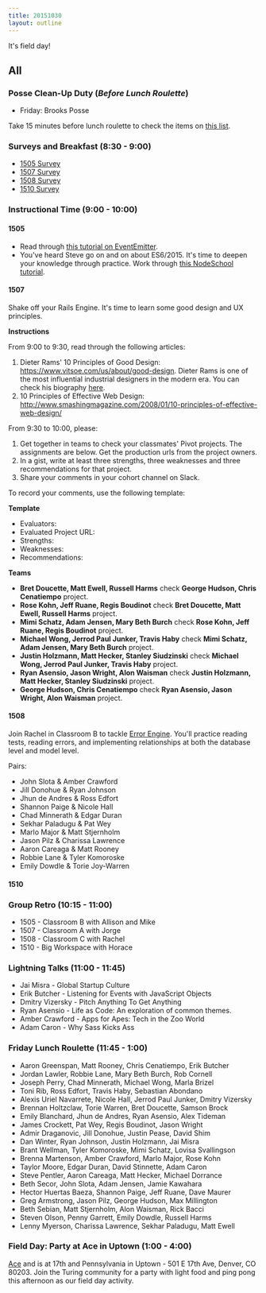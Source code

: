 ```yaml
---
title: 20151030
layout: outline
---
```


It's field day!

## All

### Posse Clean-Up Duty (*Before Lunch Roulette*)

* Friday: Brooks Posse

Take 15 minutes before lunch roulette to check the items on [this list](https://gist.github.com/rwarbelow/f5cfe4333402d043ef2e).

### Surveys and Breakfast (8:30 - 9:00)

* [1505 Survey](http://goo.gl/forms/pfS73gS8tD)
* [1507 Survey](http://goo.gl/forms/3E54UTYCsu)
* [1508 Survey](http://goo.gl/forms/6qtsOEe81m)
* [1510 Survey](http://goo.gl/forms/Hg8LpZWXSl)

### Instructional Time (9:00 - 10:00)

#### 1505

* Read through [this tutorial on EventEmitter](https://nodesource.com/blog/understanding-the-nodejs-event-loop).
* You've heard Steve go on and on about ES6/2015. It's time to deepen your knowledge through practice. Work through [this NodeSchool tutorial][es6].

[es6]: https://github.com/domenic/count-to-6

#### 1507

Shake off your Rails Engine. It's time to learn some good design and UX principles.

**Instructions**

From 9:00 to 9:30, read through the following articles:

1. Dieter Rams' 10 Principles of Good Design: https://www.vitsoe.com/us/about/good-design. Dieter Rams is one of the most influential industrial designers in the modern era. You can check his biography [here](https://en.wikipedia.org/wiki/Dieter_Rams).
2. 10 Principles of Effective Web Design: http://www.smashingmagazine.com/2008/01/10-principles-of-effective-web-design/

From 9:30 to 10:00, please:

1. Get together in teams to check your classmates' Pivot projects. The assignments are below. Get the production urls from the project owners.
2. In a gist, write at least three strengths, three weaknesses and three recommendations for that project.
3. Share your comments in your cohort channel on Slack.

To record your comments, use the following template:

**Template**

* Evaluators:
* Evaluated Project URL:
* Strengths:
* Weaknesses:
* Recommendations:

**Teams**

* **Bret Doucette, Matt Ewell, Russell Harms** check **George Hudson, Chris Cenatiempo** project.
* **Rose Kohn, Jeff Ruane, Regis Boudinot** check **Bret Doucette, Matt Ewell, Russell Harms** project.
* **Mimi Schatz, Adam Jensen, Mary Beth Burch** check **Rose Kohn, Jeff Ruane, Regis Boudinot** project.
* **Michael Wong, Jerrod Paul Junker, Travis Haby** check **Mimi Schatz, Adam Jensen, Mary Beth Burch** project.
* **Justin Holzmann, Matt Hecker, Stanley Siudzinski** check **Michael Wong, Jerrod Paul Junker, Travis Haby** project.
* **Ryan Asensio, Jason Wright, Alon Waisman** check **Justin Holzmann, Matt Hecker, Stanley Siudzinski** project.
* **George Hudson, Chris Cenatiempo** check **Ryan Asensio, Jason Wright, Alon Waisman** project.

#### 1508

Join Rachel in Classroom B to tackle [Error Engine](https://github.com/rwarbelow/error-engine). You'll practice reading tests, reading errors, and implementing relationships at both the database level and model level.

Pairs:

* John Slota & Amber Crawford
* Jill Donohue & Ryan Johnson
* Jhun de Andres & Ross Edfort
* Shannon Paige & Nicole Hall
* Chad Minnerath & Edgar Duran
* Sekhar Paladugu & Pat Wey
* Marlo Major & Matt Stjernholm
* Jason Pilz & Charissa Lawrence
* Aaron Careaga & Matt Rooney
* Robbie Lane & Tyler Komoroske
* Emily Dowdle & Torie Joy-Warren

#### 1510

### Group Retro (10:15 - 11:00)

* 1505 - Classroom B with Allison and Mike
* 1507 - Classroom A with Jorge
* 1508 - Classroom C with Rachel
* 1510 - Big Workspace with Horace

### Lightning Talks (11:00 - 11:45)

* Jai Misra - Global Startup Culture
* Erik Butcher - Listening for Events with JavaScript Objects
* Dmitry Vizersky - Pitch Anything To Get Anything
* Ryan Asensio - Life as Code: An exploration of common themes.
* Amber Crawford - Apps for Apes: Tech in the Zoo World
* Adam Caron - Why Sass Kicks Ass

### Friday Lunch Roulette (11:45 - 1:00)

* Aaron Greenspan, Matt Rooney, Chris Cenatiempo, Erik Butcher
* Jordan Lawler, Robbie Lane, Mary Beth Burch, Rob Cornell
* Joseph Perry, Chad Minnerath, Michael Wong, Marla Brizel
* Toni Rib, Ross Edfort, Travis Haby, Sebastian Abondano
* Alexis Uriel Navarrete, Nicole Hall, Jerrod Paul Junker, Dmitry Vizersky
* Brennan Holtzclaw, Torie Warren, Bret Doucette, Samson Brock
* Emily Blanchard, Jhun de Andres, Ryan Asensio, Alex Tideman
* James Crockett, Pat Wey, Regis Boudinot, Jason Wright
* Admir Draganovic, Jill Donohue, Justin Pease, David Shim
* Dan Winter, Ryan Johnson, Justin Holzmann, Jai Misra
* Brant Wellman, Tyler Komoroske, Mimi Schatz, Lovisa Svallingson
* Brenna Martenson, Amber Crawford, Marlo Major, Rose Kohn
* Taylor Moore, Edgar Duran, David Stinnette, Adam Caron
* Steve Pentler, Aaron Careaga, Matt Hecker, Michael Dorrance
* Beth Secor, John Slota, Adam Jensen, Jamie Kawahara
* Hector Huertas Baeza, Shannon Paige, Jeff Ruane, Dave Maurer
* Greg Armstrong, Jason Pilz, George Hudson, Max Millington
* Beth Sebian, Matt Stjernholm, Alon Waisman, Rick Bacci
* Steven Olson, Penny Garrett, Emily Dowdle, Russell Harms
* Lenny Myerson, Charissa Lawrence, Sekhar Paladugu, Matt Ewell

### Field Day: Party at Ace in Uptown (1:00 - 4:00)

[Ace](http://www.aceeatserve.com/) and is at 17th and Pennsylvania in Uptown - 501 E 17th Ave, Denver, CO 80203. Join the Turing community for a party with light food and ping pong this afternoon as our field day activity.
